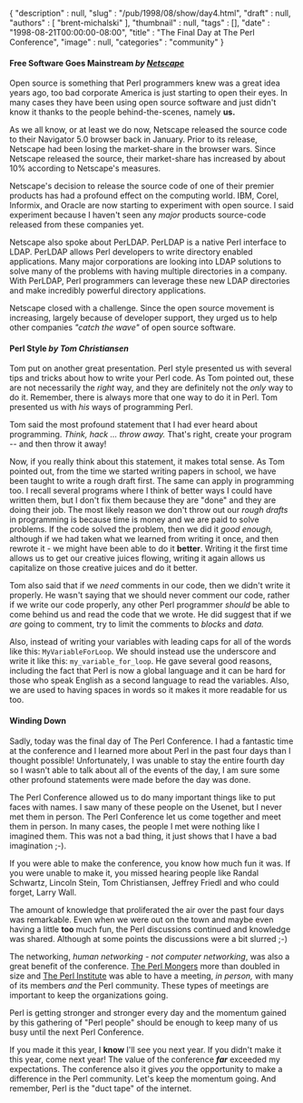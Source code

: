 {
   "description" : null,
   "slug" : "/pub/1998/08/show/day4.html",
   "draft" : null,
   "authors" : [
      "brent-michalski"
   ],
   "thumbnail" : null,
   "tags" : [],
   "date" : "1998-08-21T00:00:00-08:00",
   "title" : "The Final Day at The Perl Conference",
   "image" : null,
   "categories" : "community"
}



#### Free Software Goes Mainstream *by [Netscape](http://www.netscape.com)*

Open source is something that Perl programmers knew was a great idea years ago, too bad corporate America is just starting to open their eyes. In many cases they have been using open source software and just didn't know it thanks to the people behind-the-scenes, namely **us.**

As we all know, or at least we do now, Netscape released the source code to their Navigator 5.0 browser back in January. Prior to its release, Netscape had been losing the market-share in the browser wars. Since Netscape released the source, their market-share has increased by about 10% according to Netscape's measures.

Netscape's decision to release the source code of one of their premier products has had a profound effect on the computing world. IBM, Corel, Informix, and Oracle are now starting to experiment with open source. I said experiment because I haven't seen any *major* products source-code released from these companies yet.

Netscape also spoke about PerLDAP. PerLDAP is a native Perl interface to LDAP. PerLDAP allows Perl developers to write directory enabled applications. Many major corporations are looking into LDAP solutions to solve many of the problems with having multiple directories in a company. With PerLDAP, Perl programmers can leverage these new LDAP directories and make incredibly powerful directory applications.

Netscape closed with a challenge. Since the open source movement is increasing, largely because of developer support, they urged us to help other companies *"catch the wave"* of open source software.

#### Perl Style *by Tom Christiansen*

Tom put on another great presentation. Perl style presented us with several tips and tricks about how to write your Perl code. As Tom pointed out, these are not necessarily the *right* way, and they are definitely not the *only* way to do it. Remember, there is always more that one way to do it in Perl. Tom presented us with *his* ways of programming Perl.

Tom said the most profound statement that I had ever heard about programming. *Think, hack ... throw away.* That's right, create your program -- and then throw it away!

Now, if you really think about this statement, it makes total sense. As Tom pointed out, from the time we started writing papers in school, we have been taught to write a rough draft first. The same can apply in programming too. I recall several programs where I think of better ways I could have written them, but I don't fix them because they are "done" and they are doing their job. The most likely reason we don't throw out our *rough drafts* in programming is because time is money and we are paid to solve problems. If the code solved the problem, then we did it *good enough,* although if we had taken what we learned from writing it once, and then rewrote it - we might have been able to do it **better**. Writing it the first time allows us to get our creative juices flowing, writing it again allows us capitalize on those creative juices and do it better.

Tom also said that if we *need* comments in our code, then we didn't write it properly. He wasn't saying that we should never comment our code, rather if we write our code properly, any other Perl programmer *should* be able to come behind us and read the code that we wrote. He did suggest that if we *are* going to comment, try to limit the comments to *blocks* and *data.*

Also, instead of writing your variables with leading caps for all of the words like this: `MyVariableForLoop`. We should instead use the underscore and write it like this: `my_variable_for_loop`. He gave several good reasons, including the fact that Perl is now a global language and it can be hard for those who speak English as a second language to read the variables. Also, we are used to having spaces in words so it makes it more readable for us too.

#### Winding Down

Sadly, today was the final day of The Perl Conference. I had a fantastic time at the conference and I learned more about Perl in the past four days than I thought possible! Unfortunately, I was unable to stay the entire fourth day so I wasn't able to talk about all of the events of the day, I am sure some other profound statements were made before the day was done.

The Perl Conference allowed us to do many important things like to put faces with names. I saw many of these people on the Usenet, but I never met them in person. The Perl Conference let us come together and meet them in person. In many cases, the people I met were nothing like I imagined them. This was not a bad thing, it just shows that I have a bad imagination ;-).

If you were able to make the conference, you know how much fun it was. If you were unable to make it, you missed hearing people like Randal Schwartz, Lincoln Stein, Tom Christiansen, Jeffrey Friedl and who could forget, Larry Wall.

The amount of knowledge that proliferated the air over the past four days was remarkable. Even when we were out on the town and maybe even having a little **too** much fun, the Perl discussions continued and knowledge was shared. Although at some points the discussions were a bit slurred ;-)

The networking, *human networking - not computer networking*, was also a great benefit of the conference. [The Perl Mongers](http://www.pm.org) more than doubled in size and [The Perl Institute](http://www.perl.org) was able to have a meeting, *in person,* with many of its members *and* the Perl community. These types of meetings are important to keep the organizations going.

Perl is getting stronger and stronger every day and the momentum gained by this gathering of "Perl people" should be enough to keep many of us busy until the next Perl Conference.

If you made it this year, I **know** I'll see you next year. If you didn't make it this year, come next year! The value of the conference ***far*** exceeded my expectations. The conference also it gives *you* the opportunity to make a difference in the Perl community. Let's keep the momentum going. And remember, Perl is the "duct tape" of the internet.
